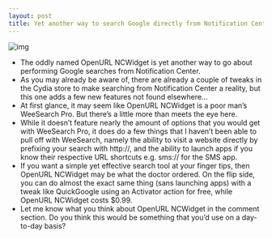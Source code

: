 ```yaml
---
layout: post
title: Yet another way to search Google directly from Notification Center
---
```

![img](http://media.idownloadblog.com/wp-content/uploads/2012/02/OpenURL-NCWidget-Screenshot.jpg)
* The oddly named OpenURL NCWidget is yet another way to go about performing Google searches from Notification Center.
* As you may already be aware of, there are already a couple of tweaks in the Cydia store to make searching from Notification Center a reality, but this one adds a few new features not found elsewhere…
* At first glance, it may seem like OpenURL NCWidget is a poor man’s WeeSearch Pro. But there’s a little more than meets the eye here.
* While it doesn’t feature nearly the amount of options that you would get with WeeSearch Pro, it does do a few things that I haven’t been able to pull off with WeeSearch, namely the ability to visit a website directly by prefixing your search with http://, and the ability to launch apps if you know their respective URL shortcuts e.g. sms:// for the SMS app.
* If you want a simple yet effective search tool at your finger tips, then OpenURL NCWidget may be what the doctor ordered. On the flip side, you can do almost the exact same thing (sans launching apps) with a tweak like QuickGoogle using an Activator action for free, while OpenURL NCWidget costs $0.99.
* Let me know what you think about OpenURL NCWidget in the comment section. Do you think this would be something that you’d use on a day-to-day basis?

